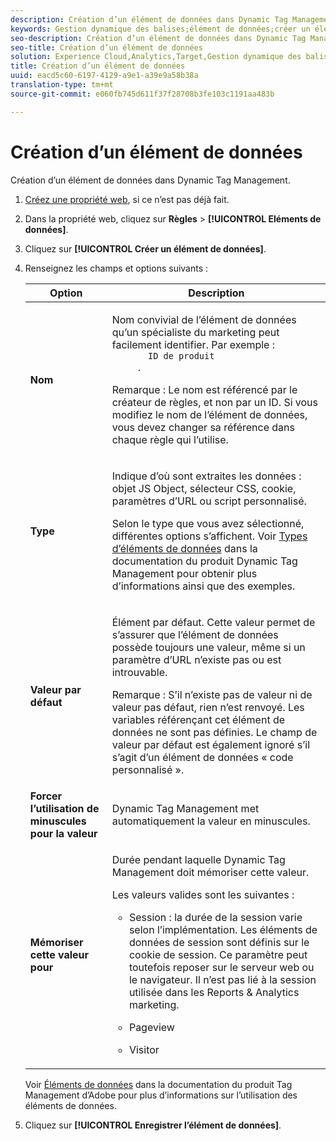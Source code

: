 ```yaml
---
description: Création d’un élément de données dans Dynamic Tag Management.
keywords: Gestion dynamique des balises;élément de données;créer un élément de données;nom;type;valeur par défaut;forcer la minuscule valeur;mémoriser cette valeur pour
seo-description: Création d’un élément de données dans Dynamic Tag Management.
seo-title: Création d’un élément de données
solution: Experience Cloud,Analytics,Target,Gestion dynamique des balises
title: Création d’un élément de données
uuid: eacd5c60-6197-4129-a9e1-a39e9a58b38a
translation-type: tm+mt
source-git-commit: e060fb745d611f37f28708b3fe103c1191aa483b

---
```



# Création d’un élément de données

Création d’un élément de données dans Dynamic Tag Management.

1. [Créez une propriété web](../../implement/c-implement-with-dtm/t-create-web-property.md#task_960467FBB7A54499AC228CB3AA3C4123), si ce n’est pas déjà fait.
1. Dans la propriété web, cliquez sur **Règles** &gt; **[!UICONTROL Eléments de données]**.
1. Cliquez sur **[!UICONTROL Créer un élément de données]**.
1. Renseignez les champs et options suivants :

   <table id="choicetable_681F7D5B86534FF0B6DB67E117B8E381"> 
    <thead class="chhead sthead"> 
      <th class="choptionhd"> Option</th> 
      <th class="chdeschd"> Description</th> 
    </thead> 
    <tr class="chrow strow"> 
      <td class="choption"><strong>Nom</strong></td> 
      <td class="chdesc stentry"> <p>Nom convivial de l’élément de données qu’un spécialiste du marketing peut facilement identifier. Par exemple : 
        <code>
          ID de produit
        </code>. </p> <p> <p>Remarque : Le nom est référencé par le créateur de règles, et non par un ID. Si vous modifiez le nom de l’élément de données, vous devez changer sa référence dans chaque règle qui l’utilise. </p> </p> </td> 
    </tr> 
    <tr class="chrow strow"> 
      <td class="choption"><strong>Type</strong></td> 
      <td class="chdesc stentry"> <p> Indique d’où sont extraites les données : objet JS Object, sélecteur CSS, cookie, paramètres d’URL ou script personnalisé. </p> <p>Selon le type que vous avez sélectionné, différentes options s’affichent. Voir <a href="https://marketing.adobe.com/resources/help/en_US/dtm/data_elements.html" format="html" scope="external">Types d’éléments de données</a> dans la documentation du produit Dynamic Tag Management pour obtenir plus d’informations ainsi que des exemples. </p> </td> 
    </tr> 
    <tr class="chrow strow"> 
      <td class="choption"><strong>Valeur par défaut</strong></td> 
      <td class="chdesc stentry"> <p>Élément par défaut. Cette valeur permet de s’assurer que l’élément de données possède toujours une valeur, même si un paramètre d’URL n’existe pas ou est introuvable. </p> <p> <p>Remarque : S’il n’existe pas de valeur ni de valeur pas défaut, rien n’est renvoyé. Les variables référençant cet élément de données ne sont pas définies. Le champ de valeur par défaut est également ignoré s’il s’agit d’un élément de données « code personnalisé ». </p> </p> </td> 
    </tr> 
    <tr class="chrow strow"> 
      <td class="choption"><strong>Forcer l’utilisation de minuscules pour la valeur</strong> </td> 
      <td class="chdesc stentry"> <p>Dynamic Tag Management met automatiquement la valeur en minuscules. </p> </td> 
    </tr> 
    <tr class="chrow strow"> 
      <td class="choption"><strong>Mémoriser cette valeur pour</strong></td> 
      <td class="chdesc stentry"> <p>Durée pendant laquelle Dynamic Tag Management doit mémoriser cette valeur. </p> <p> Les valeurs valides sont les suivantes : </p> 
      <ul id="ul_52F6CD8FC22942208F3F45492E914104"> 
        <li id="li_32E4366C5B2E46D788CD8478620FE3E0"> <p>Session : la durée de la session varie selon l’implémentation. Les éléments de données de session sont définis sur le cookie de session. Ce paramètre peut toutefois reposer sur le serveur web ou le navigateur. Il n’est pas lié à la session utilisée dans les Reports &amp; Analytics marketing. </p> </li> 
        <li id="li_8A944564BF7643E4B21F0EF2394B3FE8"> <p>Pageview </p> </li> 
        <li id="li_5C8A2F2392FD475AA89DDA7D5B5CF88B"> <p>Visitor </p> </li> 
      </ul> </td> 
    </tr> 
   </table>

   Voir [Éléments de données](https://marketing.adobe.com/resources/help/en_US/dtm/data_elements.html) dans la documentation du produit Tag Management d’Adobe pour plus d’informations sur l’utilisation des éléments de données.
1. Cliquez sur **[!UICONTROL Enregistrer l’élément de données]**.
